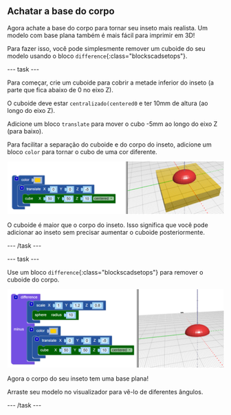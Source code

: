 ## Achatar a base do corpo

Agora achate a base do corpo para tornar seu inseto mais realista. Um modelo com base plana também é mais fácil para imprimir em 3D!

Para fazer isso, você pode simplesmente remover um cuboide do seu modelo usando o bloco `difference`{:class="blockscadsetops"}.

--- task ---

Para começar, crie um cuboide para cobrir a metade inferior do inseto (a parte que fica abaixo de 0 no eixo Z).

O cuboide deve estar `centralizado(centered0` e ter 10mm de altura (ao longo do eixo Z).

Adicione um bloco `translate` para mover o cubo -5mm ao longo do eixo Z (para baixo).

Para facilitar a separação do cuboide e do corpo do inseto, adicione um bloco `color` para tornar o cubo de uma cor diferente.

![screenshot](images/bug-body-cuboid.png)

O cuboide é maior que o corpo do inseto. Isso significa que você pode adicionar ao inseto sem precisar aumentar o cuboide posteriormente.

--- /task ---

--- task ---

Use um bloco `difference`{:class="blockscadsetops"} para remover o cuboide do corpo.

![screenshot](images/bug-difference.png)

Agora o corpo do seu inseto tem uma base plana!

Arraste seu modelo no visualizador para vê-lo de diferentes ângulos.

--- /task ---



  
